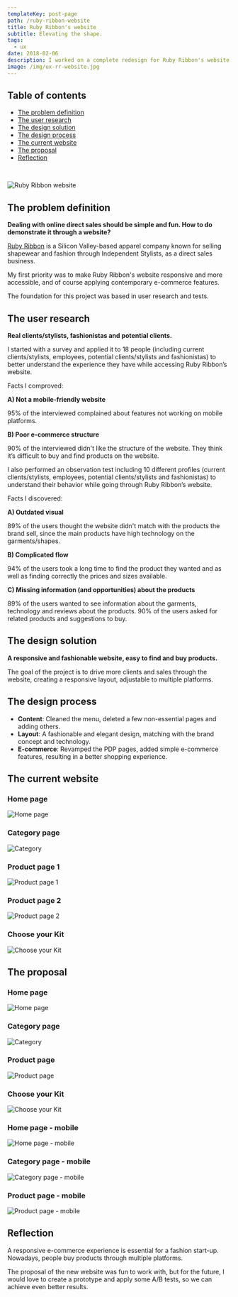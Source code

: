 ```yaml
---
templateKey: post-page
path: /ruby-ribbon-website
title: Ruby Ribbon's website
subtitle: Elevating the shape.
tags:
  - ux
date: 2018-02-06
description: I worked on a complete redesign for Ruby Ribbon's website, focusing on the core pages (Home, Category, Product  and Choose your Kit). The goal was to elevate the brand image with a fashionable, elegant and mobile-friendly facelift. 
image: /img/ux-rr-website.jpg
---
```


## Table of contents

- [The problem definition](#the-problem-definition)
- [The user research](#the-user-research)
- [The design solution](#the-design-solution)
- [The design process](#the-design-process)
- [The current website](#the-current-website)
- [The proposal](#the-proposal)
- [Reflection](#reflection)

<br/>

![Ruby Ribbon website](/img/ux-rr-website-large.jpg)

<a id="the-problem-definition"></a>
## The problem definition 

**Dealing with online direct sales should be simple and fun. How to do demonstrate it through a website?**

<a href="https://www.rubyribbon.com/" target="_blank" rel="noopener noreferrer">Ruby Ribbon</a> is a Silicon Valley-based apparel company known for selling shapewear and fashion through Independent Stylists, as a direct sales business.

My first priority was to make Ruby Ribbon's website responsive and more accessible, and of course applying contemporary e-commerce features. 

The foundation for this project was based in user research and tests.

<a id="the-user-research"></a>
## The user research

**Real clients/stylists, fashionistas and potential clients.**

I started with a survey and applied it to 18 people (including current clients/stylists, employees, potential clients/stylists and fashionistas) to better understand the experience they have while accessing Ruby Ribbon’s website.

Facts I comproved:

**A) Not a mobile-friendly website**

95% of the interviewed complained about features not working on mobile platforms.

**B) Poor e-commerce structure**

90% of the interviewed didn't like the structure of the website. They think it’s difficult to buy and find products on the website. 

I also performed an observation test including 10 different profiles (current clients/stylists, employees, potential clients/stylists and fashionistas) to understand their behavior while going through Ruby Ribbon’s website. 

Facts I discovered:

**A) Outdated visual**

89% of the users thought the website didn't match with the products the brand sell, since the main products have high technology on the garments/shapes.

**B) Complicated flow**

94% of the users took a long time to find the product they wanted and as well as finding correctly the prices and sizes available.

**C) Missing information (and opportunities) about the products**

89% of the users wanted to see information about the garments, technology and reviews about the products. 90% of the users asked for related products and suggestions to buy. 

<a id="the-design-solution"></a>
## The design solution

**A responsive and fashionable website, easy to find and buy products.**

The goal of the project is to drive more clients and sales through the website, creating a responsive layout, adjustable to multiple platforms.

<a id="the-design-process"></a>
## The design process

- **Content**: Cleaned the menu, deleted a few non-essential pages and adding others.
- **Layout**: A fashionable and elegant design, matching with the brand concept and technology.
- **E-commerce**: Revamped the PDP pages, added simple e-commerce features, resulting in a better shopping experience.

<a id="the-current-website"></a>
## The current website

### Home page
![Home page](/img/ux-rr-website-current-hp.jpg)

### Category page
![Category](/img/ux-rr-website-current-category.jpg)

### Product page 1
![Product page 1](/img/ux-rr-website-current-pdp1.jpg)

### Product page 2
![Product page 2](/img/ux-rr-website-current-pdp2.jpg)

### Choose your Kit
![Choose your Kit](/img/ux-rr-website-current-kit.jpg)


<a id="the-proposal"></a>
## The proposal

### Home page
![Home page](/img/ux-rr-website-proposal-hp.png)

### Category page
![Category](/img/ux-rr-website-proposal-category.png)

### Product page
![Product page](/img/ux-rr-website-proposal-pdp.png)

### Choose your Kit
![Choose your Kit](/img/ux-rr-website-proposal-kit.jpg)

### Home page - mobile
![Home page - mobile](/img/ux-rr-website-proposal-hp-mobile.jpg)

### Category page - mobile
![Category page - mobile](/img/ux-rr-website-proposal-category-mobile.jpg)

### Product page - mobile
![Product page - mobile](/img/ux-rr-website-proposal-pdp-mobile.jpg)

<a id="reflection"></a>
## Reflection 

A responsive e-commerce experience is essential for a fashion start-up. Nowadays, people buy products through multiple platforms. 

The proposal of the new website was fun to work with, but for the future, I would love to create a prototype and apply some A/B tests, so we can achieve even better results.